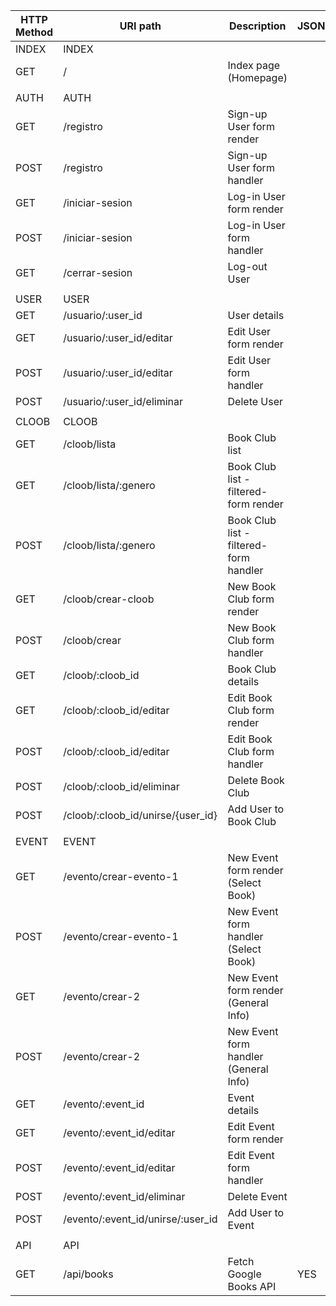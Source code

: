 | HTTP Method | URI path                          | Description                            | JSON |
|-------------|-----------------------------------|----------------------------------------|------|
| INDEX       | INDEX                             |                                        |      |
| GET         | /                                 | Index page (Homepage)                  |      |
|             |                                   |                                        |      |
| AUTH        | AUTH                              |                                        |      |
| GET         | /registro                         | Sign-up User form render               |      |
| POST        | /registro                         | Sign-up User form handler              |      |
| GET         | /iniciar-sesion                   | Log-in User form render                |      |
| POST        | /iniciar-sesion                   | Log-in User form handler               |      |
| GET         | /cerrar-sesion                    | Log-out User                           |      |
|             |                                   |                                        |      |
| USER        | USER                              |                                        |      |
| GET         | /usuario/:user_id                 | User details                           |      |
| GET         | /usuario/:user_id/editar          | Edit User form render                  |      |
| POST        | /usuario/:user_id/editar          | Edit User form handler                 |      |
| POST        | /usuario/:user_id/eliminar        | Delete User                            |      |
|             |                                   |                                        |      |
| CLOOB       | CLOOB                             |                                        |      |
| GET         | /cloob/lista                      | Book Club list                         |      |
| GET         | /cloob/lista/:genero              | Book Club list -filtered- form render  |      |
| POST        | /cloob/lista/:genero              | Book Club list -filtered- form handler |      |
| GET         | /cloob/crear-cloob                     | New Book Club form render              |      |
| POST        | /cloob/crear                      | New Book Club form handler             |      |
| GET         | /cloob/:cloob_id                  | Book Club details                      |      |
| GET         | /cloob/:cloob_id/editar           | Edit Book Club form render             |      |
| POST        | /cloob/:cloob_id/editar           | Edit Book Club form handler            |      |
| POST        | /cloob/:cloob_id/eliminar         | Delete Book Club                       |      |
| POST        | /cloob/:cloob_id/unirse/{user_id} | Add User to Book Club                  |      |
|             |                                   |                                        |      |
| EVENT       | EVENT                             |                                        |      |
| GET         | /evento/crear-evento-1                   | New Event form render (Select Book)    |      |
| POST        | /evento/crear-evento-1                   | New Event form handler (Select Book)   |      |
| GET         | /evento/crear-2                   | New Event form render (General Info)   |      |
| POST        | /evento/crear-2                   | New Event form handler (General Info)  |      |
| GET         | /evento/:event_id                 | Event details                          |      |
| GET         | /evento/:event_id/editar          | Edit Event form render                 |      |
| POST        | /evento/:event_id/editar          | Edit Event form handler                |      |
| POST        | /evento/:event_id/eliminar        | Delete Event                           |      |
| POST        | /evento/:event_id/unirse/:user_id | Add User to Event                      |      |
|             |                                   |                                        |      |
| API         | API                               |                                        |      |
| GET         | /api/books                        | Fetch Google Books API                 | YES  |